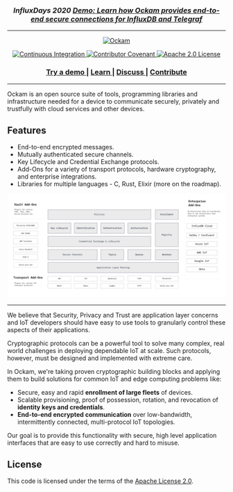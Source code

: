 <div align="center"><em><h3><b>InfluxDays 2020</b> <a href="https://www.ockam.io/learn/how-to-guides/using-add-ons/enterprise/influxdb/connect-and-use-ockam-hub">Demo: Learn how Ockam provides end-to-end secure connections for InfluxDB and Telegraf</a></h3></em></div>
<hr>

<p align="center">
  <a href="https://ockam.io">
    <img alt="Ockam"
      src="https://www.ockam.io/0dc9e19beab4d96b8350d09be78361df/logo_white_background_preview.svg"
      width="450">
  </a>
</p>

<p align="center">
<a href="https://github.com/ockam-network/ockam/actions?query=workflow%3A%22Continuous+Integration%22">
<img alt="Continuous Integration"
  src="https://github.com/ockam-network/ockam/workflows/Continuous%20Integration/badge.svg">
</a>

<a href="https://www.ockam.io/learn/how-to-guides/high-performance-team/conduct/">
<img alt="Contributor Covenant"
  src="https://img.shields.io/badge/Contributor%20Covenant-v2.0%20adopted-ff69b4.svg">
</a>

<a href="LICENSE">
<img alt="Apache 2.0 License"
  src="https://img.shields.io/badge/License-Apache%202.0-blue.svg?style=flat-square">
</a>
</p>

<div align="center">
  <h3>
    <a href="https://www.ockam.io/learn/how-to-guides/using-add-ons/enterprise/influxdb/connect-and-use-ockam-hub/">
      Try a demo
    </a>
    <span> | </span>
    <a href="https://www.ockam.io/learn/concepts">
      Learn
    </a>
    <span> | </span>
    <a href="https://github.com/ockam-network/ockam/discussions">
      Discuss
    </a>
    <span> | </span>
    <a href="https://www.ockam.io/learn/how-to-guides/contributing/">
      Contribute
    </a>
  </h3>
</div>

<hr>

Ockam is an open source suite of tools, programming libraries and
infrastructure needed for a device to communicate securely, privately and
trustfully with cloud services and other devices.

## Features

* End-to-end encrypted messages.
* Mutually authenticated secure channels.
* Key Lifecycle and Credential Exchange protocols.
* Add-Ons for a variety of transport protocols, hardware cryptography, and enterprise integrations.
* Libraries for multiple languages - C, Rust, Elixir (more on the roadmap).

<p align="center">
  <a href="https://ockam.io/learn/concepts/">
    <img alt="Ockam"
      src="./documentation/concepts/assets/ockam-features.png"
      width="900">
  </a>
</p>

<hr>

We believe that Security, Privacy and Trust are application layer concerns and
IoT developers should have easy to use tools to granularly control these aspects
of their applications.

Cryptographic protocols can be a powerful tool to solve many complex, real world
challenges in deploying dependable IoT at scale. Such protocols, however, must
be designed and implemented with extreme care.

In Ockam, we're taking proven cryptographic building blocks and applying them
to build solutions for common IoT and edge computing problems like:

* Secure, easy and rapid __enrollment of large fleets__ of devices.
* Scalable provisioning, proof of possession, rotation, and revocation of __identity keys and credentials__.
* __End-to-end encrypted communication__ over low-bandwidth, intermittently connected, multi-protocol IoT topologies.

Our goal is to provide this functionality with secure, high level application
interfaces that are easy to use correctly and hard to misuse.

## License

This code is licensed under the terms of the [Apache License 2.0](LICENSE).
